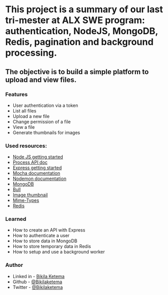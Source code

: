 # This project is a summary of our last tri-mester at ALX SWE program: authentication, NodeJS, MongoDB, Redis, pagination and background processing.

## The objective is to build a simple platform to upload and view files.
### Features
   - User authentication via a token
   - List all files
   - Upload a new file
   - Change permission of a file
   - View a file
   - Generate thumbnails for images

### Used resources:

- [Node JS getting started](https://intranet.alxswe.com/rltoken/8jNm2s_LfVKMqR3vHLn_uw)
- [Process API doc](https://intranet.alxswe.com/rltoken/uYPplj2cPK8pcP0LtV6RuA)
- [Express getting started](https://intranet.alxswe.com/rltoken/SujfeWKCWmUMomfETjETEg)
- [Mocha documentation](https://intranet.alxswe.com/rltoken/FzEwplmoZiyGvkgKllZNJw)
- [Nodemon documentation](https://intranet.alxswe.com/rltoken/pdNNTX0OLugbhxvP3sLgOw)
- [MongoDB](https://intranet.alxswe.com/rltoken/g1x7y_3GskzVAJBTXcSjmA)
- [Bull](https://intranet.alxswe.com/rltoken/NkHBpGrxnd0sK_fDPMbihg)
- [Image thumbnail](https://intranet.alxswe.com/rltoken/KX6cck2nyLpQOTDMLcwxLg)
- [Mime-Types](https://intranet.alxswe.com/rltoken/j9B0Kc-4HDKLUe88ShbOjQ)
- [Redis](https://intranet.alxswe.com/rltoken/nqwKRszO8Tkj_ZWW1EFwGw)


### Learned 
- How to create an API with Express
- How to authenticate a user
- How to store data in MongoDB
- How to store temporary data in Redis
- How to setup and use a background worker

### Author

- Linked in - [Bikila Ketema](https://linkedin.com/in/bikilaketema)
- Github - [@Bikilaketema](https://github.com/bikilaketema)
- Twitter - [@Bikilaketema](https://www.twitter.com/bikilaketema)

